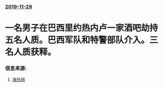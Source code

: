 ### [2019-11-29](/news/2019/11/29/index.md)

##### 
#  一名男子在巴西里约热内卢一家酒吧劫持五名人质。巴西军队和特警部队介入。三名人质获释。 




### 信息来源:

1. [海外网](https://www.chinanews.com/gj/2019/11-30/9021299.shtml)
